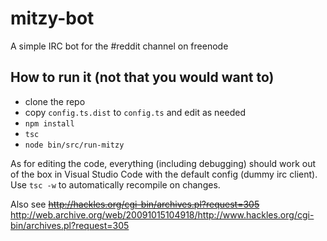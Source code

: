 mitzy-bot
=========

A simple IRC bot for the #reddit channel on freenode

How to run it (not that you would want to)
------------------------------------------

* clone the repo
* copy `config.ts.dist` to `config.ts` and edit as needed
* `npm install`
* `tsc`
* `node bin/src/run-mitzy`

As for editing the code, everything (including debugging) should work out of the box in Visual Studio Code
with the default config (dummy irc client). Use `tsc -w` to automatically recompile on changes.

Also see ~~http://hackles.org/cgi-bin/archives.pl?request=305~~ http://web.archive.org/web/20091015104918/http://www.hackles.org/cgi-bin/archives.pl?request=305
